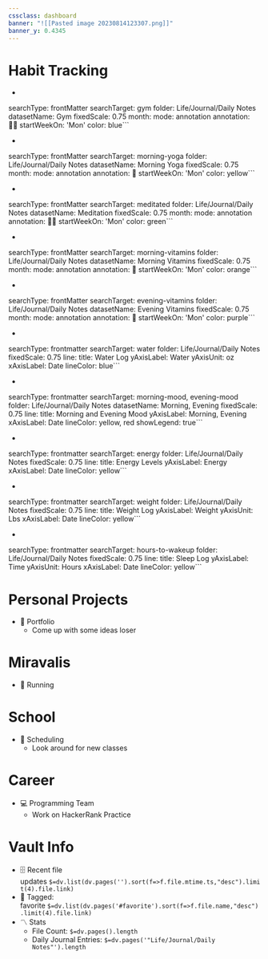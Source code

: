 ```yaml
---
cssclass: dashboard
banner: "![[Pasted image 20230814123307.png]]"
banner_y: 0.4345
---
```


# Habit Tracking
- ```tracker
searchType: frontMatter
searchTarget: gym
folder: Life/Journal/Daily Notes
datasetName: Gym
fixedScale: 0.75
month:
	mode: annotation
	annotation: 🏋️‍♂️
	startWeekOn: 'Mon'
	color: blue```
	
- ```tracker
searchType: frontMatter
searchTarget: morning-yoga
folder: Life/Journal/Daily Notes
datasetName: Morning Yoga
fixedScale: 0.75
month:
	mode: annotation
	annotation: 🌅
	startWeekOn: 'Mon'
	color: yellow```

- ```tracker
searchType: frontMatter
searchTarget: meditated
folder: Life/Journal/Daily Notes
datasetName: Meditation
fixedScale: 0.75
month:
	mode: annotation
	annotation: 🧘‍♂️
	startWeekOn: 'Mon'
	color: green```

- ```tracker
searchType: frontMatter
searchTarget: morning-vitamins
folder: Life/Journal/Daily Notes
datasetName: Morning Vitamins
fixedScale: 0.75
month:
	mode: annotation
	annotation: 💊
	startWeekOn: 'Mon'
	color: orange```

- ```tracker
searchType: frontMatter
searchTarget: evening-vitamins
folder: Life/Journal/Daily Notes
datasetName: Evening Vitamins
fixedScale: 0.75
month:
	mode: annotation
	annotation: 💊
	startWeekOn: 'Mon'
	color: purple```

- ```tracker
searchType: frontmatter
searchTarget: water
folder: Life/Journal/Daily Notes
fixedScale: 0.75
line:
	title: Water Log
	yAxisLabel: Water
	yAxisUnit: oz
	xAxisLabel: Date
	lineColor: blue```
	
- ```tracker
searchType: frontmatter
searchTarget: morning-mood, evening-mood
folder: Life/Journal/Daily Notes
datasetName: Morning, Evening
fixedScale: 0.75
line:
	title: Morning and Evening Mood
	yAxisLabel: Morning, Evening
	xAxisLabel: Date
	lineColor: yellow, red
	showLegend: true```

- ```tracker
searchType: frontmatter
searchTarget: energy
folder: Life/Journal/Daily Notes
fixedScale: 0.75
line:
	title: Energy Levels
	yAxisLabel: Energy
	xAxisLabel: Date
	lineColor: yellow```

- ```tracker
searchType: frontmatter
searchTarget: weight
folder: Life/Journal/Daily Notes
fixedScale: 0.75
line:
	title: Weight Log
	yAxisLabel: Weight
	yAxisUnit: Lbs
	xAxisLabel: Date
	lineColor: yellow```

- ```tracker
searchType: frontmatter
searchTarget: hours-to-wakeup
folder: Life/Journal/Daily Notes
fixedScale: 0.75
line:
	title: Sleep Log
	yAxisLabel: Time
	yAxisUnit: Hours
	xAxisLabel: Date
	lineColor: yellow```
# Personal Projects
- 📁 Portfolio 
	- Come up with some ideas loser

# Miravalis
- 🎲 Running

# School
- 📅 Scheduling
	- Look around for new classes

# Career
- 💻 Programming Team
	- Work on HackerRank Practice

# Vault Info

- 🗄️ Recent file updates `$=dv.list(dv.pages('').sort(f=>f.file.mtime.ts,"desc").limit(4).file.link)`
- 🔖 Tagged: favorite `$=dv.list(dv.pages('#favorite').sort(f=>f.file.name,"desc").limit(4).file.link)`
- 〽️ Stats
    - File Count: `$=dv.pages().length`
    - Daily Journal Entries: `$=dv.pages('"Life/Journal/Daily Notes"').length`